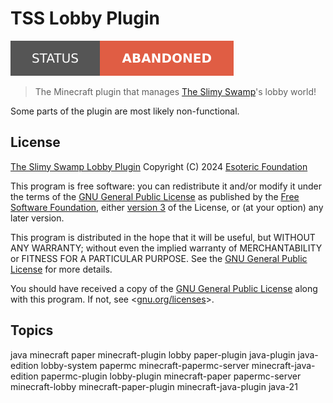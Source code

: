 # TSS Lobby Plugin

[![Project Status: Abandoned](./assets/images/badges/status.svg)](./)

> The Minecraft plugin that manages [The Slimy Swamp](https://github.com/TheSlimySwamp)'s lobby world!

Some parts of the plugin are most likely non-functional.

## License

[The Slimy Swamp Lobby Plugin](./) Copyright (C) 2024 [Esoteric Foundation](https://esoteric.foundation)

This program is free software: you can redistribute it and/or modify it under the terms of the [GNU General Public License](./LICENSE) as published by the [Free Software Foundation](https://www.fsf.org/), either [version 3](./LICENSE) of the License, or (at your option) any later version.

This program is distributed in the hope that it will be useful, but WITHOUT ANY WARRANTY; without even the implied warranty of MERCHANTABILITY or FITNESS FOR A PARTICULAR PURPOSE. See the [GNU General Public License](./LICENSE) for more details.

You should have received a copy of the [GNU General Public License](./LICENSE) along with this program. If not, see <[gnu.org/licenses](https://www.gnu.org/licenses/)>.

## Topics

java minecraft paper minecraft-plugin lobby paper-plugin java-plugin java-edition lobby-system papermc minecraft-papermc-server minecraft-java-edition papermc-plugin lobby-plugin minecraft-paper papermc-server minecraft-lobby minecraft-paper-plugin minecraft-java-plugin java-21
